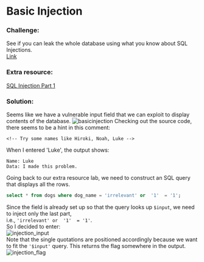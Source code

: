 # Basic Injection
### Challenge:
See if you can leak the whole database using what you know about SQL Injections.<br /> [Link](https://web.ctflearn.com/web4/)
### Extra resource:
[SQL Injection Part 1](https://ctflearn.com/lab/sql-injection-part-1)
### Solution:
Seems like we have a vulnerable input field that we can exploit to display contents of the database.
![basicinjection](https://user-images.githubusercontent.com/59718043/123304546-0d469800-d4ed-11eb-8791-9f566b81fc02.png)
Checking out the source code, there seems to be a hint in this comment:
```
<!-- Try some names like Hiroki, Noah, Luke -->
```
When I entered 'Luke', the output shows:
```
Name: Luke
Data: I made this problem.
```
Going back to our extra resource lab, we need to construct an SQL query that displays all the rows. 
```sql
select * from dogs where dog_name = 'irrelevant' or  '1'  = '1';
```
Since the field is already set up so that the query looks up `$input`, we need to inject only the last part, <br />i.e., `'irrelevant' or  '1'  = '1'`.
<br />So I decided to enter:<br />
![injection_input](https://user-images.githubusercontent.com/59718043/123306577-762f0f80-d4ef-11eb-880b-81280c1a0c5d.png)<br />
Note that the single quotations are positioned accordingly because we want to fit the `'$input'` query. This returns the flag somewhere in the output.<br />
![injection_flag](https://user-images.githubusercontent.com/59718043/123307167-2f8de500-d4f0-11eb-930c-da9639da1cb5.png)
